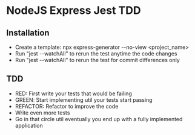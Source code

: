 # NodeJS Express Jest TDD

## Installation
- Create a template: npx express-generator --no-view <project_name>
- Run "jest --watchAll" to rerun the test anytime the code changes
- Run "jest --watchAll" to rerun the test for commit differences only

## TDD
- RED: First write your tests that would be failing
- GREEN: Start implementing util your tests start passing
- REFACTOR: Refactor to improve the code
- Write even more tests
- Go in that circle util eventually you end up with a fully implemented application

